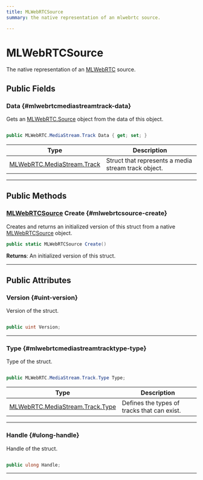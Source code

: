 ```yaml
---
title: MLWebRTCSource
summary: the native representation of an mlwebrtc source. 

---
```


# MLWebRTCSource




The native representation of an [MLWebRTC](/unity-api/api/UnityEngine.XR.MagicLeap/MLWebRTC/UnityEngine.XR.MagicLeap.MLWebRTC.md) source.   





## Public Fields

### Data {#mlwebrtcmediastreamtrack-data}

Gets an [MLWebRTC.Source](/unity-api/api/UnityEngine.XR.MagicLeap/MLWebRTC/Source/UnityEngine.XR.MagicLeap.MLWebRTC.Source.md) object from the data of this object. 

```csharp

public MLWebRTC.MediaStream.Track Data { get; set; }

```

| Type | Description  | 
|--|--|
| [MLWebRTC.MediaStream.Track](/unity-api/api/UnityEngine.XR.MagicLeap/MLWebRTC/MediaStream/UnityEngine.XR.MagicLeap.MLWebRTC.MediaStream.Track.md) | Struct that represents a media stream track object.  |





-----------

## Public Methods

### [MLWebRTCSource](/unity-api/api/UnityEngine.XR.MagicLeap/MLWebRTC/Source/NativeBindings/UnityEngine.XR.MagicLeap.MLWebRTC.Source.NativeBindings.MLWebRTCSource.md) Create {#mlwebrtcsource-create}

Creates and returns an initialized version of this struct from a native [MLWebRTCSource](/unity-api/api/UnityEngine.XR.MagicLeap/MLWebRTC/Source/NativeBindings/UnityEngine.XR.MagicLeap.MLWebRTC.Source.NativeBindings.MLWebRTCSource.md) object. 

```csharp
public static MLWebRTCSource Create()
```






**Returns**: An initialized version of this struct.



-----------

## Public Attributes

### Version {#uint-version}

Version of the struct. 

```csharp

public uint Version;

```






-----------

### Type {#mlwebrtcmediastreamtracktype-type}

Type of the struct. 

```csharp

public MLWebRTC.MediaStream.Track.Type Type;

```

| Type | Description  | 
|--|--|
| [MLWebRTC.MediaStream.Track.Type](/unity-api/api/UnityEngine.XR.MagicLeap/MLWebRTC/MediaStream/UnityEngine.XR.MagicLeap.MLWebRTC.MediaStream.Track.md#enums-type) | Defines the types of tracks that can exist.  |





-----------

### Handle {#ulong-handle}

Handle of the struct. 

```csharp

public ulong Handle;

```






-----------

